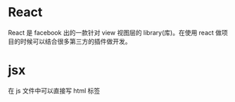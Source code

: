 # React

React 是 facebook 出的一款针对 view 视图层的 library(库)。在使用 react 做项目的时候可以结合很多第三方的插件做开发。

# jsx

在 js 文件中可以直接写 html 标签
